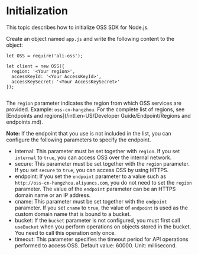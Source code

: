 # Initialization

This topic describes how to initialize OSS SDK for Node.js.

Create an object named `app.js` and write the following content to the object:

```
let OSS = require('ali-oss');

let client = new OSS({
  region: '<Your region>',
  accessKeyId: '<Your AccessKeyId>',
  accessKeySecret: '<Your AccessKeySecret>'
});
        
```

The `region` parameter indicates the region from which OSS services are provided. Example: `oss-cn-hangzhou`. For the complete list of regions, see [Endpoints and regions](/intl.en-US/Developer Guide/Endpoint/Regions and endpoints.md).

**Note:** If the endpoint that you use is not included in the list, you can configure the following parameters to specify the endpoint.

-   internal: This parameter must be set together with `region`. If you set `internal` to `true`, you can access OSS over the internal network.
-   secure: This parameter must be set together with the `region` parameter. If you set `secure` to `true`, you can access OSS by using HTTPS.
-   endpoint: If you set the `endpoint` parameter to a value such as `http://oss-cn-hangzhou.aliyuncs.com`, you do not need to set the `region` parameter. The value of the `endpoint` parameter can be an HTTPS domain name or an IP address.
-   cname: This parameter must be set together with the `endpoint` parameter. If you set `cname` to `true`, the value of `endpoint` is used as the custom domain name that is bound to a bucket.
-   bucket: If the `bucket` parameter is not configured, you must first call `useBucket` when you perform operations on objects stored in the bucket. You need to call this operation only once.
-   timeout: This parameter specifies the timeout period for API operations performed to access OSS. Default value: 60000. Unit: millisecond.

